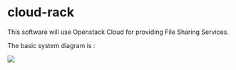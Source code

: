 cloud-rack
==========

This software will use Openstack Cloud for providing File Sharing Services.

The basic system diagram is :

![](https://www.dropbox.com/s/kdr994j6t7xtjck/Block%20Diagram.png)
